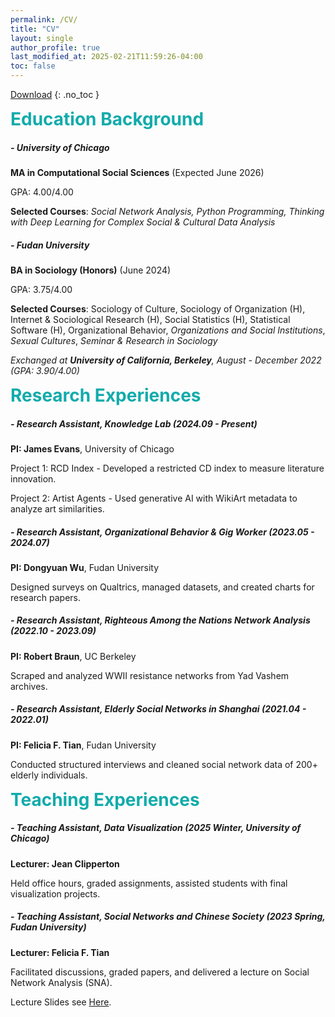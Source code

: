 ```yaml
---
permalink: /CV/
title: "CV"
layout: single
author_profile: true
last_modified_at: 2025-02-21T11:59:26-04:00
toc: false
---
```



<div class="cv-content" markdown="1">

[Download](http://yangyuwang.netlify.app/assets/CV_Yangyu.pdf)
{: .no_toc }

<span style="font-size: 2em; font-weight: bold; color: #12ABAB;">Education Background</span>

##### - University of Chicago
**MA in Computational Social Sciences** (Expected June 2026)  

GPA: 4.00/4.00  

**Selected Courses**: *Social Network Analysis, Python Programming, Thinking with Deep Learning for Complex Social & Cultural Data Analysis*

##### - Fudan University
**BA in Sociology (Honors)** (June 2024)

GPA: 3.75/4.00  

**Selected Courses**: Sociology of Culture, Sociology of Organization (H), Internet & Sociological Research (H), Social Statistics (H), Statistical Software (H), Organizational Behavior, *Organizations and Social Institutions*, *Sexual Cultures*, *Seminar & Research in Sociology*

*Exchanged at **University of California, Berkeley**, August - December 2022 (GPA: 3.90/4.00)*  

<span style="font-size: 2em; font-weight: bold; color: #12ABAB;">Research Experiences</span>

##### - Research Assistant, Knowledge Lab (2024.09 - Present)  
**PI: James Evans**, University of Chicago  

Project 1: RCD Index - Developed a restricted CD index to measure literature innovation.  

Project 2: Artist Agents - Used generative AI with WikiArt metadata to analyze art similarities.  

##### - Research Assistant, Organizational Behavior & Gig Worker (2023.05 - 2024.07)  
**PI: Dongyuan Wu**, Fudan University  

Designed surveys on Qualtrics, managed datasets, and created charts for research papers.  

##### - Research Assistant, Righteous Among the Nations Network Analysis (2022.10 - 2023.09)  
**PI: Robert Braun**, UC Berkeley  

Scraped and analyzed WWII resistance networks from Yad Vashem archives.  

##### - Research Assistant, Elderly Social Networks in Shanghai (2021.04 - 2022.01)  
**PI: Felicia F. Tian**, Fudan University  

Conducted structured interviews and cleaned social network data of 200+ elderly individuals.  

<span style="font-size: 2em; font-weight: bold; color: #12ABAB;">Teaching Experiences</span>

##### - Teaching Assistant, Data Visualization (2025 Winter, University of Chicago)  
**Lecturer: Jean Clipperton**  

Held office hours, graded assignments, assisted students with final visualization projects.  

##### - Teaching Assistant, Social Networks and Chinese Society (2023 Spring, Fudan University)  
**Lecturer: Felicia F. Tian**  

Facilitated discussions, graded papers, and delivered a lecture on Social Network Analysis (SNA).  

Lecture Slides see [Here](https://drive.google.com/file/d/1RSJoDdz0UYaf3IG277U7pF_Izf9kyFZK/view).

</div>